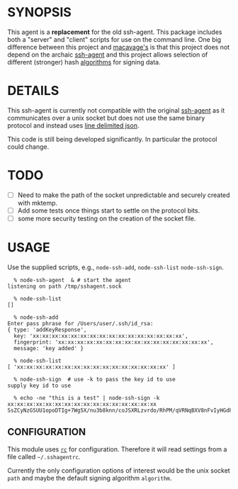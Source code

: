 # SYNOPSIS

This agent is a **replacement** for the old ssh-agent. This package includes
both a "server" and "client" scripts for use on the command line. One big
difference between this project and
[macavage's](https://github.com/mcavage/node-ssh-agent) is that this project
does not depend on the archaic
[ssh-agent](http://linux.die.net/man/1/ssh-agent) and this project allows
selection of different (stronger) hash [algorithms](lib/events/sign.js#L4) for
signing data.

# DETAILS

This ssh-agent is currently not compatible with the original
[ssh-agent](https://www.openssh.org) as it communicates over a unix socket but
does not use the same binary protocol and instead uses [line delimited
json](http://en.wikipedia.org/wiki/JSON_Streaming).

This code is still being developed significantly. In particular the protocol
could change.

# TODO

- [ ] Need to make the path of the socket unpredictable and securely created with mktemp.
- [ ] Add some tests once things start to settle on the protocol bits.
- [ ] some more security testing on the creation of the socket file.

# USAGE
Use the supplied scripts, e.g., `node-ssh-add`, `node-ssh-list` `node-ssh-sign`.

```
  % node-ssh-agent  & # start the agent
listening on path /tmp/sshagent.sock

  % node-ssh-list
[]

  % node-ssh-add
Enter pass phrase for /Users/user/.ssh/id_rsa:
{ type: 'addKeyResponse',
  key: 'xx:xx:xx:xx:xx:xx:xx:xx:xx:xx:xx:xx:xx:xx:xx:xx',
  fingerprint: 'xx:xx:xx:xx:xx:xx:xx:xx:xx:xx:xx:xx:xx:xx:xx:xx',
  message: 'key added' }

  % node-ssh-list
[ 'xx:xx:xx:xx:xx:xx:xx:xx:xx:xx:xx:xx:xx:xx:xx:xx' ]

  % node-ssh-sign  # use -k to pass the key id to use
supply key id to use

  % echo -ne "this is a test" | node-ssh-sign -k xx:xx:xx:xx:xx:xx:xx:xx:xx:xx:xx:xx:xx:xx:xx:xx
SsZCyNzGSUU1opoDTIg+7Wg5X/nu3b8knn/coJSXRLzvrdo/RhPM/qVRNqBXV8nFvIyHGdP4cGjqcNU8sps/9wl7Ej+It1rILzxNPqo/rHI0ZfbsNArOIqGG3fE54yap48zgUZkwgg3GqCckyFp55dOiB4s+aEQ5rzDnowe2w/0Kd6eGGC+1duHDQLbNF0drPoxYYmq0cHNFSORaEmigczKZzUkjA2dQ3z4HRzDo4qdjBcHRVblI9CfRqv+V+K2Jma66C972DJdrMPqjrb8iOaJzxrHZPQv+L7NOWkNqJM6bMY5ChQxn39vNaQ26RgD0DLuA9ebIFF4Hc8fF7O2JrA==

```

## CONFIGURATION

This module uses [`rc`](https://www.npmjs.com/package/rc) for configuration. Therefore it will
read settings from a file called `~/.sshagentrc`.

Currently the only configuration options of interest would be the unix socket
`path` and maybe the default signing algorithm `algorithm`.

